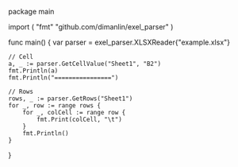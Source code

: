package main

import (
	"fmt"
	"github.com/dimanlin/exel_parser"
)

func main() {
	var parser = exel_parser.XLSXReader{"example.xlsx"}

	// Cell
	a, _ := parser.GetCellValue("Sheet1", "B2")
	fmt.Println(a)
	fmt.Println("================")

	// Rows
	rows, _ := parser.GetRows("Sheet1")
	for _, row := range rows {
		for _, colCell := range row {
			fmt.Print(colCell, "\t")
		}
		fmt.Println()
	}
}
